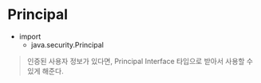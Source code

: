 # Principal

- import
  - java.security.Principal
  
> 인증된 사용자 정보가 있다면, Principal Interface 타입으로 받아서 사용할 수 있게 해준다.
